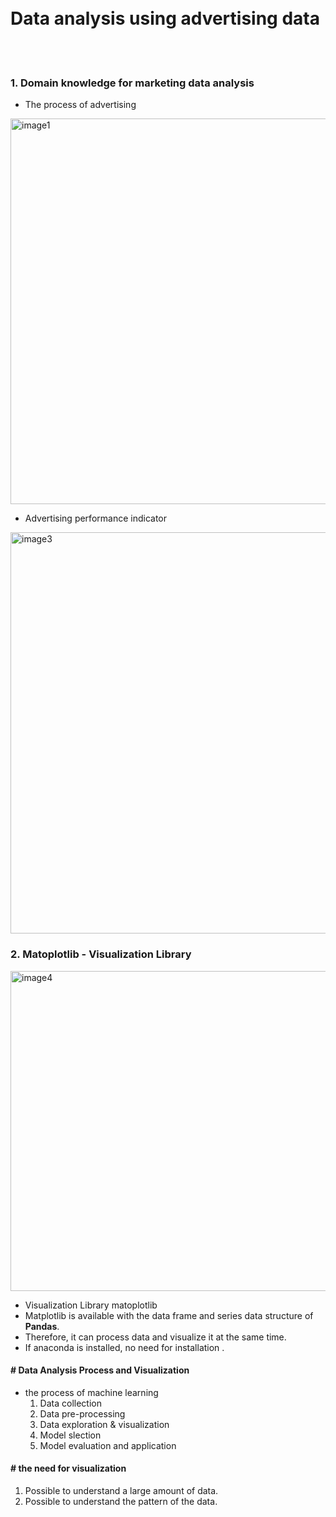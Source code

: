 <br/>
<br/>

# **Data analysis using advertising data**

<br/>
<br/>

### 1. Domain knowledge for marketing data analysis

- The process of advertising

<img width="617" alt="image1" src="https://user-images.githubusercontent.com/63314860/189534697-8faa585f-0dcb-4500-a93c-687b380c7acd.png">

- Advertising performance indicator

<img width="642" alt="image3" src="https://user-images.githubusercontent.com/63314860/189534723-9f3caa12-c369-4130-86f1-26ac6b0b7bc7.png">


### 2. Matoplotlib - Visualization Library


<img width="512" alt="image4" src="https://user-images.githubusercontent.com/63314860/189534733-070c9664-ee21-41d1-b7eb-ba54f1a8244c.png">

* Visualization Library matoplotlib
* Matplotlib is available with the data frame and series data structure of **Pandas**.
* Therefore, it can process data and visualize it at the same time.
* If anaconda is installed, no need for installation .


#### # Data Analysis Process and Visualization

- the process of machine learning
  1. Data collection
  2. Data pre-processing
  3. Data exploration & visualization
  4. Model slection
  5. Model evaluation and application



#### # the need for visualization

1. Possible to understand a large amount of data.
2. Possible to understand the pattern of the data.
